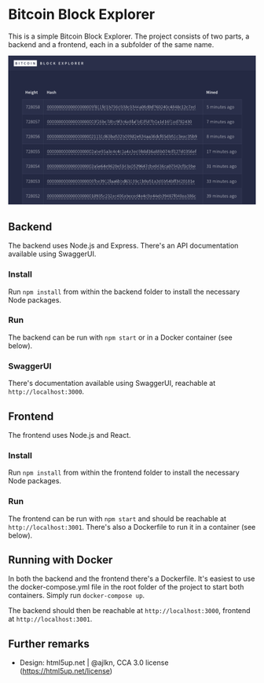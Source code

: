 # Bitcoin Block Explorer

This is a simple Bitcoin Block Explorer. The project consists of two parts, a backend and a frontend, each in a subfolder of the same name.

![](screenshot.png)

## Backend

The backend uses Node.js and Express. There's an API documentation available using SwaggerUI.


### Install

Run `npm install` from within the backend folder to install the necessary Node packages.

### Run

The backend can be run with `npm start` or in a Docker container (see below).

### SwaggerUI

There's documentation available using SwaggerUI, reachable at `http://localhost:3000`.

## Frontend

The frontend uses Node.js and React.

### Install

Run `npm install` from within the frontend folder to install the necessary Node packages.

### Run

The frontend can be run with `npm start` and should be reachable at `http://localhost:3001`. There's also a Dockerfile to run it in a container (see below).

## Running with Docker

In both the backend and the frontend there's a Dockerfile. It's easiest to use the docker-compose.yml file in the root folder of the project to start both containers. Simply run `docker-compose up`.

The backend should then be reachable at `http://localhost:3000`, frontend at `http://localhost:3001`.

## Further remarks
- Design: html5up.net | @ajlkn, CCA 3.0 license (https://html5up.net/license)
